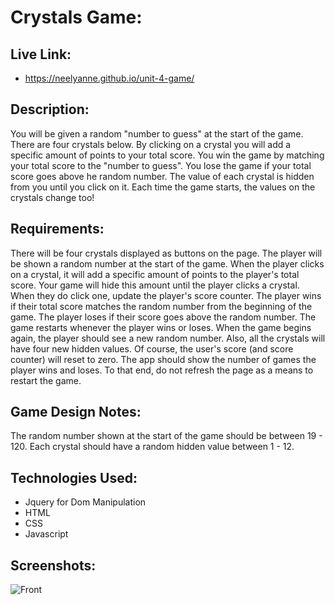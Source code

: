 # **Crystals Game:**

## **Live Link**:

- https://neelyanne.github.io/unit-4-game/

## **Description**:

You will be given a random "number to guess" at the start of the game. There are four crystals below. By clicking on a crystal you will add a specific amount of points to your total score. You win the game by matching your total score to the "number to guess". You lose the game if your total score goes above he random number. The value of each crystal is hidden from you until you click on it. Each time the game starts, the values on the crystals change too!

## **Requirements**:

There will be four crystals displayed as buttons on the page. The player will be shown a random number at the start of the game. When the player clicks on a crystal, it will add a specific amount of points to the player's total score. Your game will hide this amount until the player clicks a crystal. When they do click one, update the player's score counter. The player wins if their total score matches the random number from the beginning of the game. The player loses if their score goes above the random number. The game restarts whenever the player wins or loses. When the game begins again, the player should see a new random number. Also, all the crystals will have four new hidden values. Of course, the user's score (and score counter) will reset to zero. The app should show the number of games the player wins and loses. To that end, do not refresh the page as a means to restart the game.

## **Game Design Notes**:

The random number shown at the start of the game should be between 19 - 120. Each crystal should have a random hidden value between 1 - 12.

## **Technologies Used**:

- Jquery for Dom Manipulation
- HTML
- CSS
- Javascript

## **Screenshots:**

![Front](/images/front.png)
